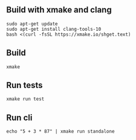 ## Build with xmake and clang
```
sudo apt-get update
sudo apt-get install clang-tools-10
bash <(curl -fsSL https://xmake.io/shget.text)
```

## Build

```
xmake
```

## Run tests

```
xmake run test
```

## Run cli

```
echo "5 + 3 * 87" | xmake run standalone
```